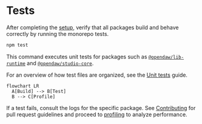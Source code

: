 # Tests

After completing the [setup](./setup.md), verify that all packages build and
behave correctly by running the monorepo tests.

```bash
npm test
```

This command executes unit tests for packages such as
[`@opendaw/lib-runtime`](../package-inventory.md#lib) and
[`@opendaw/studio-core`](../package-inventory.md#studio).

For an overview of how test files are organized, see the
[Unit tests](../testing/unit-tests.md) guide.

```mermaid
flowchart LR
  A[Build] --> B[Test]
  B --> C[Profile]
```

If a test fails, consult the logs for the specific package. See
[Contributing](../contributing.md) for pull request guidelines and proceed to
[profiling](./profiling.md) to analyze performance.
